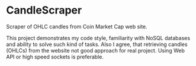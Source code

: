 # CandleScraper
Scraper of OHLC candles from Coin Market Cap web site.

This project demonstrates my code style, familiarity with NoSQL databases and ability to solve such kind of tasks. Also I agree, that retrieving candles (OHLCs) from the website not good approach for real project. Using Web API or high speed sockets is preferable.